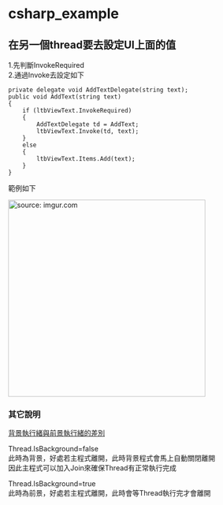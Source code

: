 # csharp_example

## 在另一個thread要去設定UI上面的值

1.先判斷InvokeRequired  
2.通過Invoke去設定如下  

```
private delegate void AddTextDelegate(string text);
public void AddText(string text)
{
    if (ltbViewText.InvokeRequired)
    {
        AddTextDelegate td = AddText;
        ltbViewText.Invoke(td, text);
    }
    else
    {
        ltbViewText.Items.Add(text);
    }
}
```

範例如下

<a href="https://imgur.com/kuRyu3E"><img src="https://i.imgur.com/kuRyu3E.png" title="source: imgur.com" width="400px" /></a>

### 其它說明


[背景執行緒與前景執行緒的差別][1]

Thread.IsBackground=false   
此時為背景，好處若主程式離開，此時背景程式會馬上自動關閉離開  
因此主程式可以加入Join來確保Thread有正常執行完成  

Thread.IsBackground=true  
此時為前景，好處若主程式離開，此時會等Thread執行完才會離開  

[1]:https://dotblogs.com.tw/yc421206/2011/01/04/20574